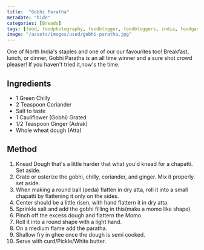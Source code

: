 ```yaml
---
title:  "Gobhi Paratha"
metadate: "hide"
categories: [Breads]
tags: [food, foodphotography, foodblogger, foodbloggers, india, foodgasm, indianfood, love, foodcoma, foodporn,indiancooking, indianrecipe, foodlovers, indianfood, indianfoodbloggers, foodiesofinstagram, foodlove, indian, indiancouple, eatlocal, eathealthy, eatwell, desifood, trending, tasty, taste, yummyinmytummy, foodie, instafood, instafoodie, foodstagram, instagood, passionatepaprika, foodblog, easy, indian, recipe, mothersrecipe, cooking, easycooking, easyrecipe, simple, gobhiparatha, paratha, wheat, atta, simplefood]
image: "/assets/images/used/gobhi-paratha.jpg"
---
```


One of North India's staples and one of our our favourites too! Breakfast, lunch, or dinner, Gobhi Paratha is an all time winner and a sure shot crowd pleaser! If you haven't tried it,now's the time. 

## Ingredients

- 1 Green Chilly
- 2 Teaspoon Coriander
- Salt to taste
- 1 Cauliflower (Gobhi) Grated
- 1/2 Teaspoon Ginger (Adrak)
- Whole wheat dough (Atta)


## Method

1. Knead Dough that's a little harder that what you'd knead for a chapatti. Set aside. 
2. Grate or osterize the gobhi, chilly, coriander, and ginger. Mix it properly. set aside.   
3. When making a round ball (peda) flatten in dry atta, roll it into a small chapatti by flattening it only on the sides. 
4. Center should be a little risen, with hand flattern it in dry atta.
5. Sprinkle salt and add the gobhi filling in this(make a momo like shape)
6. Pinch off the excess dough and flattern the Momo. 
7. Roll it into a round shape with a light hand. 
8. On a medium flame add the paratha. 
9. Shallow fry in ghee once the dough is semi cooked. 
10. Serve with curd/Pickle/White butter. 

